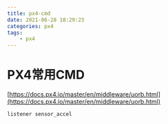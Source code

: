 ```yaml
---
title: px4-cmd
date: 2021-06-28 18:29:23
categories: px4
tags: 
    - px4
---
```


# PX4常用CMD
[https://docs.px4.io/master/en/middleware/uorb.html](https://docs.px4.io/master/en/middleware/uorb.html)  

```
listener sensor_accel

```
